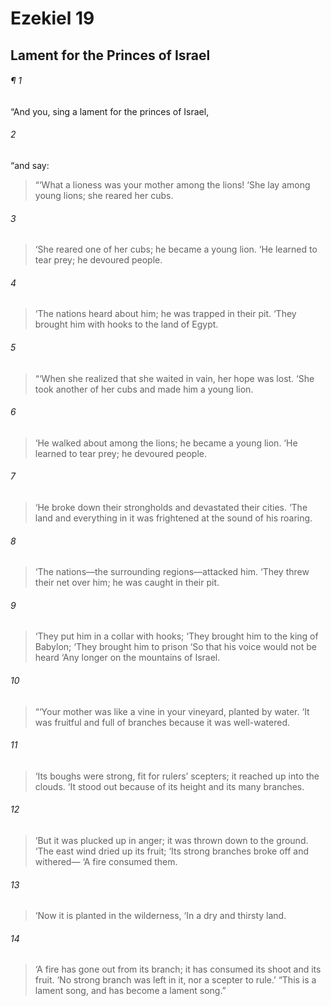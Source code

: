 # Ezekiel 19
## Lament for the Princes of Israel
###### ¶ 1
“And you, sing a lament for the princes of Israel,
###### 2
“and say:
> “‘What a lioness was your mother among the lions!
> ‘She lay among young lions; she reared her cubs.
###### 3
> ‘She reared one of her cubs; he became a young lion.
> ‘He learned to tear prey; he devoured people.
###### 4
> ‘The nations heard about him; he was trapped in their pit.
> ‘They brought him with hooks to the land of Egypt.
###### 5
> “‘When she realized that she waited in vain, her hope was lost.
> ‘She took another of her cubs and made him a young lion.
###### 6
> ‘He walked about among the lions; he became a young lion.
> ‘He learned to tear prey; he devoured people.
###### 7
> ‘He broke down their strongholds and devastated their cities.
> ‘The land and everything in it was frightened at the sound of his roaring.
###### 8
> ‘The nations—the surrounding regions—attacked him.
> ‘They threw their net over him; he was caught in their pit.
###### 9
> ‘They put him in a collar with hooks;
> ‘They brought him to the king of Babylon;
> ‘They brought him to prison
> ‘So that his voice would not be heard
> ‘Any longer on the mountains of Israel.
###### 10
> “‘Your mother was like a vine in your vineyard, planted by water.
> ‘It was fruitful and full of branches because it was well-watered.
###### 11
> ‘Its boughs were strong, fit for rulers’ scepters; it reached up into the clouds.
> ‘It stood out because of its height and its many branches.
###### 12
> ‘But it was plucked up in anger; it was thrown down to the ground.
> ‘The east wind dried up its fruit;
> ‘Its strong branches broke off and withered—
> ‘A fire consumed them.
###### 13
> ‘Now it is planted in the wilderness,
> ‘In a dry and thirsty land.
###### 14
> ‘A fire has gone out from its branch; it has consumed its shoot and its fruit.
> ‘No strong branch was left in it, nor a scepter to rule.’
“This is a lament song, and has become a lament song.”
